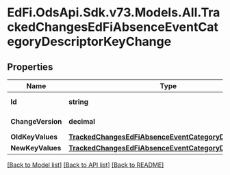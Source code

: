 # EdFi.OdsApi.Sdk.v73.Models.All.TrackedChangesEdFiAbsenceEventCategoryDescriptorKeyChange

## Properties

Name | Type | Description | Notes
------------ | ------------- | ------------- | -------------
**Id** | **string** | Resource identifier | [optional] 
**ChangeVersion** | **decimal** | Change version | [optional] 
**OldKeyValues** | [**TrackedChangesEdFiAbsenceEventCategoryDescriptorKey**](TrackedChangesEdFiAbsenceEventCategoryDescriptorKey.md) |  | [optional] 
**NewKeyValues** | [**TrackedChangesEdFiAbsenceEventCategoryDescriptorKey**](TrackedChangesEdFiAbsenceEventCategoryDescriptorKey.md) |  | [optional] 

[[Back to Model list]](../../README.md#documentation-for-models) [[Back to API list]](../../README.md#documentation-for-api-endpoints) [[Back to README]](../../README.md)


